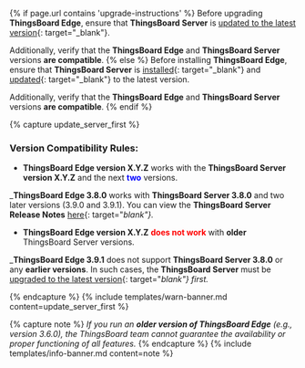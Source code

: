 {% if page.url contains 'upgrade-instructions' %}
Before upgrading **ThingsBoard Edge**, ensure that **ThingsBoard Server** is [updated to the latest version](/docs/user-guide/install/{{docsPrefix}}upgrade-instructions/){: target="_blank"}.

Additionally, verify that the **ThingsBoard Edge** and **ThingsBoard Server** versions **are compatible**.
{% else %}
Before installing **ThingsBoard Edge**, ensure that **ThingsBoard Server** is [installed](/docs/user-guide/install/{{peDocsPrefix}}installation-options/){: target="_blank"} and [updated](/docs/user-guide/install/{{peDocsPrefix}}upgrade-instructions/){: target="_blank"} to the latest version.

Additionally, verify that the **ThingsBoard Edge** and **ThingsBoard Server** versions **are compatible**.
{% endif %}

{% capture update_server_first %}
### **Version Compatibility Rules:**
* **ThingsBoard Edge version X.Y.Z** works with the **ThingsBoard Server version X.Y.Z** and the next <span style="color:blue">**two**</span> versions.

_**ThingsBoard Edge 3.8.0** works with **ThingsBoard Server 3.8.0** and two later versions (3.9.0 and 3.9.1). You can view the **ThingsBoard Server Release Notes** [here](/docs/{{peDocsPrefix}}reference/releases/){: target="_blank"}._

* **ThingsBoard Edge version X.Y.Z** <span style="color:red">**does not work**</span> with **older** ThingsBoard Server versions.

_**ThingsBoard Edge 3.9.1** does not support **ThingsBoard Server 3.8.0** or any **earlier versions**. In such cases, the **ThingsBoard Server** must be [upgraded to the latest version](/docs/user-guide/install/{{peDocsPrefix}}upgrade-instructions/){: target="_blank"} first._

{% endcapture %}
{% include templates/warn-banner.md content=update_server_first %}

{% capture note %}
_If you run an **older version of ThingsBoard Edge** (e.g., version 3.6.0), the ThingsBoard team cannot guarantee the availability or proper functioning of all features._
{% endcapture %}
{% include templates/info-banner.md content=note %}


